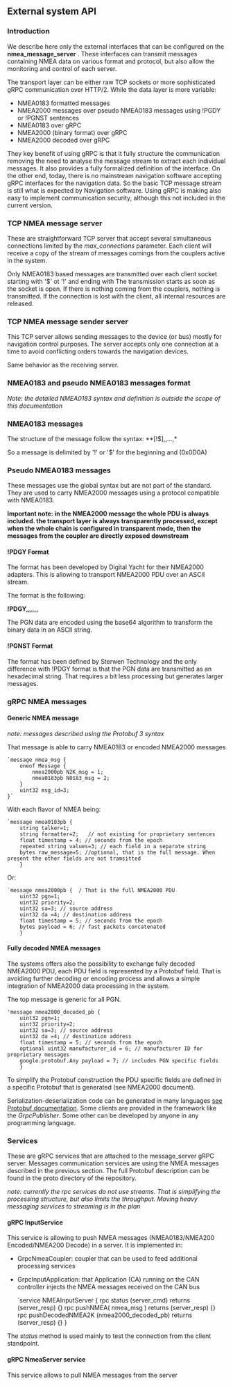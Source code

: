 ## External system API

### Introduction

We describe here only the external interfaces that can be configured on the **nmea_message_server** . These interfaces can transmit messages containing NMEA data on various format and protocol, but also allow the monitoring and control of each server.

The transport layer can be either raw TCP sockets or more sophisticated gRPC communication over HTTP/2. While the data layer is more variable:

- NMEA0183 formatted messages
- NMEA2000 messages over pseudo NMEA0183 messages using !PGDY  or !PGNST sentences
- NMEA0183 over gRPC
- NMEA2000 (binary format) over gRPC
- NMEA2000 decoded over gRPC

They key benefit of using gRPC is that it fully structure the communication removing the need to analyse the message stream to extract each individual messages. It also provides a fully formalized definition of the interface. On the other end, today, there is no mainstream navigation software accepting gRPC interfaces for the navigation data. So the basic TCP message stream is still what is expected by Navigation software.
Using gRPC is making also easy to implement communication security, although this not included in the current version.

### TCP NMEA message server

These are straightforward TCP server that accept several simultaneous connections limited by the *max_connections* parameter. Each client will receive a copy of the stream of messages comings from the couplers active in the system.

Only NMEA0183 based messages are transmitted over each client socket starting with '$' ot '!' and ending with <cr><lf>
The transmission starts as soon as the socket is open. If there is nothing coming from the couplers, nothing is transmitted.
If the connection is lost with the client, all internal resources are released.

### TCP NMEA message sender server

This TCP server allows sending messages to the device (or bus) mostly for navigation control purposes. The server accepts only one connection at a time to avoid conflicting orders towards the navigation devices.

Same behavior as the receiving server.

### NMEA0183 and pseudo NMEA0183 messages format

*Note: the detailed NMEA0183 syntax and definition is outside the scope of this documentation*

### NMEA0183 messages

The structure of the message follow the syntax:
**[!$]<talker><formatter>,<field1>,...,<fieldn>*<checksum><cr><lf>

So a message is delimited by '!' or '$' for the beginning and <cr><lf> (0x0D0A)

### Pseudo NMEA0183 messages

These messages use the global syntax but are not part of the standard. They are used to carry NMEA2000 messages using a protocol compatible with NMEA0183.

**Important note: in the NMEA2000 message the whole PDU is always included. the transport layer is always transparently processed, except when the whole chain is configured in transparent mode, then the messages from the coupler are directly exposed downstream**


#### !PDGY Format

The format has been developed by Digital Yacht for their NMEA2000 adapters. This is allowing to transport NMEA2000 PDU over an ASCII stream.

The format is the following:

**!PDGY,<pgn>,<priority>,<source>,<destination>,<timestamp>,<PGN data><CR><LF>**

The PGN data are encoded using the base64 algorithm to transform the binary data in an ASCII string.

#### !PGNST Format

The format has been defined by Sterwen Technology and the only difference with !PDGY format is that the PGN data are transmitted as an hexadecimal string.
That requires a bit less processing but generates larger messages.

### gRPC NMEA messages

#### Generic NMEA message

*note: messages described using the Protobuf 3 syntax*

That message is able to carry NMEA0183 or encoded NMEA2000 messages

    `message nmea_msg {
        oneof Message {
            nmea2000pb N2K_msg = 1;
            nmea0183pb N0183_msg = 2;
        }
        uint32 msg_id=3;
    }`

With each flavor of NMEA being:

    `message nmea0183pb {
        string talker=1;
        string formatter=2;   // not existing for proprietary sentences
        float timestamp = 4; // seconds from the epoch
        repeated string values=3; // each field in a separate string
        bytes raw_message=5; //optional, that is the full message. When present the other fields are not tramsitted
        }

Or:

    `message nmea2000pb {  / That is the full NMEA2000 PDU
        uint32 pgn=1;
        uint32 priority=2;
        uint32 sa=3; // source address
        uint32 da =4; // destination address
        float timestamp = 5; // seconds from the epoch
        bytes payload = 6; // fast packets concatenated
        }

#### Fully decoded NMEA messages

The systems offers also the possibility to exchange fully decoded NMEA2000 PDU, each PDU field is represented by a Protobuf field.
That is avoiding further decoding or encoding process and allows a simple integration of NMEA2000 data processing in the system.

The top message is generic for all PGN.

    'message nmea2000_decoded_pb {
        uint32 pgn=1;
        uint32 priority=2;
        uint32 sa=3; // source address
        uint32 da =4; // destination address
        float timestamp = 5; // seconds from the epoch
        optional uint32 manufacturer_id = 6; // manufacturer ID for proprietary messages
        google.protobuf.Any payload = 7; // includes PGN specific fields
        }

To simplify the Protobuf construction the PDU specific fields are defined in a specific Protobuf that is generated (see NMEA2000 document).

Serialization-deserialization code can be generated in many languages [see Protobuf documentation](https://protobuf.dev/reference/). Some clients are provided in the framework like the *GrpcPublisher*.
Some other can be developed by anyone in any programming language.

### Services

These are gRPC services that are attached to the message_server gRPC server. Messages communication services are using the NMEA messages described in the previous section.
The full Protobuf description can be found in the proto directory of the repository.

*note: currently the rpc services do not use streams. That is simplifying the processing structure, but also limits the throughput. Moving heavy messaging services to streaming is in the plan*


#### gRPC InputService

This service is allowing to push NMEA messages (NMEA0183/NMEA200 Encoded/NMEA200 Decode) in a server. It is implemented in:
- GrpcNmeaCoupler: coupler that can be used to feed additional processing services
- GrpcInputApplication: that Application (CA) running on the CAN controller injects the NMEA messages received on the CAN bus


    `service NMEAInputServer {
        rpc status (server_cmd) returns (server_resp) {}
        rpc pushNMEA( nmea_msg ) returns (server_resp) {}
        rpc pushDecodedNMEA2K (nmea2000_decoded_pb) returns (server_resp) {}
        }

The *status* method is used mainly to test the connection from the client standpoint.

#### gRPC NmeaServer service

This service allows to pull NMEA messages from the server





